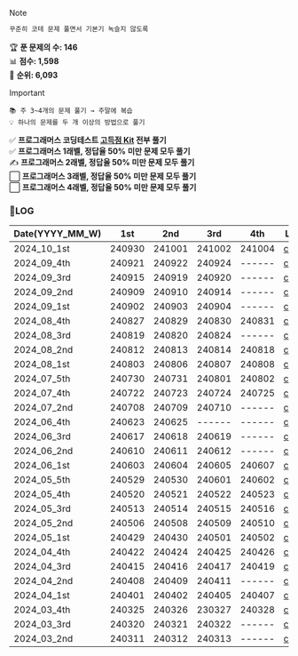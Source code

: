 > [!NOTE]
> ```sh
> 꾸준히 코테 문제 풀면서 기본기 녹슬지 않도록
> ```
> 🏆 **푼 문제의 수: 146**  
> 📊 **점수: 1,598**  
> 🏅 **순위: 6,093**
  
  
> [!IMPORTANT]
> ```
> 📚 주 3~4개의 문제 풀기 → 주말에 복습
> 💡 하나의 문제를 두 개 이상의 방법으로 풀기
>  ```
> ✅ **프로그래머스 코딩테스트 [고득점 Kit](https://school.programmers.co.kr/learn/challenges?tab=algorithm_practice_kit) 전부 풀기**  
> ✅ **프로그래머스 1래벨, 정답율 50% 미만 문제 모두 풀기**  
> ✍️ **프로그래머스 2래벨, 정답율 50% 미만 문제 모두 풀기**  
> ⬜ **프로그래머스 3래벨, 정답율 50% 미만 문제 모두 풀기**  
> ⬜ **프로그래머스 4래벨, 정답율 50% 미만 문제 모두 풀기**  


### 📝LOG
| Date(YYYY_MM_W) | 1st | 2nd | 3rd | 4th | Link |
| ------------| ------ | ------ | ------ | ------ | ---------------- |
| 2024_10_1st | 240930 | 241001 | 241002 | 241004 | [code](/2024_10_1st.ipynb) |
| 2024_09_4th | 240921 | 240922 | 240924 | ------ | [code](/2024_09_4th.ipynb) |
| 2024_09_3rd | 240915 | 240919 | 240920 | ------ | [code](/2024_09_3rd.ipynb) |
| 2024_09_2nd | 240909 | 240910 | 240914 | ------ | [code](/2024_09_2nd.ipynb) |
| 2024_09_1st | 240902 | 240903 | 240904 | ------ | [code](/2024_09_1st.ipynb) |
| 2024_08_4th | 240827 | 240829 | 240830 | 240831 | [code](/2024_08_4th.ipynb) |
| 2024_08_3rd | 240819 | 240820 | 240824 | ------ | [code](/2024_08_3rd.ipynb) |
| 2024_08_2nd | 240812 | 240813 | 240814 | 240818 | [code](/2024_08_2nd.ipynb) |
| 2024_08_1st | 240803 | 240806 | 240807 | 240808 | [code](/2024_08_1st.ipynb) |
| 2024_07_5th | 240730 | 240731 | 240801 | 240802 | [code](/2024_07_5th.ipynb) |
| 2024_07_4th | 240722 | 240723 | 240724 | 240725 | [code](/2024_07_4th.ipynb) |
| 2024_07_2nd | 240708 | 240709 | 240710 | ------ | [code](/2024_07_2nd.ipynb) |
| 2024_06_4th | 240623 | 240625 | ------ | ------ | [code](/2024_06_4th.ipynb) |
| 2024_06_3rd | 240617 | 240618 | 240619 | ------ | [code](/2024_06_3rd.ipynb) |
| 2024_06_2nd | 240610 | 240611 | 240612 | ------ | [code](/2024_06_2nd.ipynb) |
| 2024_06_1st | 240603 | 240604 | 240605 | 240607 | [code](/2024_06_1st.ipynb) |
| 2024_05_5th | 240529 | 240530 | 240601 | 240602 | [code](/2024_05_5th.ipynb) |
| 2024_05_4th | 240520 | 240521 | 240522 | 240523 | [code](/2024_05_4th.ipynb) |
| 2024_05_3rd | 240513 | 240514 | 240515 | 240516 | [code](/2024_05_3rd.ipynb) |
| 2024_05_2nd | 240506 | 240508 | 240509 | 240510 | [code](/2024_05_2nd.ipynb) |
| 2024_05_1st | 240429 | 240430 | 240501 | 240502 | [code](/2024_05_1st.ipynb) |
| 2024_04_4th | 240422 | 240424 | 240425 | 240426 | [code](/2024_04_4th.ipynb) |
| 2024_04_3rd | 240415 | 240416 | 240417 | 240419 | [code](/2024_04_3rd.ipynb) |
| 2024_04_2nd | 240408 | 240409 | 240411 | ------ | [code](/2024_04_2nd.ipynb) |
| 2024_04_1st | 240401 | 240402 | 240405 | 240407 | [code](/2024_04_1st.ipynb) |
| 2024_03_4th | 240325 | 240326 | 230327 | 240328 | [code](/2024_03_4th.ipynb) |
| 2024_03_3rd | 240320 | 240321 | 240322 | ------ | [code](/2024_03_3rd.ipynb) |
| 2024_03_2nd | 240311 | 240312 | 240313 | ------ | [code](/2024_03_2nd.ipynb) |

